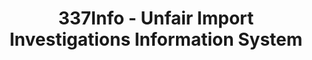 ---
layout: default
bigquery: https://console.cloud.google.com/bigquery?p=patents-public-data&d=usitc_investigations&page=dataset&project=sheets-management-319211
citation: US International Trade Commission 337Info Unfair Import Investigations Information
  System
contributors: US International Trade Comission
cost: None
description: US International Trade Commission 337Info Unfair Import Investigations
  Information System contains data on investigations done under Section 337. Section
  337 declares the infringement of certain statutory intellectual property rights
  and other forms of unfair competition in import trade to be unlawful practices.
  Most Section 337 investigations involve allegations of patent or registered trademark
  infringement.
documentation: FAQ and tutorial available on the site
last_edit: Mon, 04 Apr 2022 19:10:40 GMT
location: https://pubapps2.usitc.gov/337external/
maintained_by: US International Trade Comission
schema_fields: '[''teoIdIssueDate'', ''markmanHearing'', ''trademarkNumbers'', ''finalDetViolation'',
  ''reportingRequirements'', ''teoIdDueDate'', ''invUnfairAct'', ''htsNumbers'', ''patentNumbers'',
  ''investigationTermDate'', ''actualEndDateEvidHear'', ''copyrightNumbers'', ''startDateMarkmanHearing'',
  ''scheduledStartDateEvidHear'', ''aljAssigned'', ''investigationNo'', ''docketNo'',
  ''cafcAppeals'', ''finalIdOnViolationIssue'', ''currentStatus'', ''dateOfPublicationFrNotice'',
  ''complainant'', ''title'', ''internalRemand'', ''dateCreated'', ''investigationType'',
  ''publication_number'', ''patentNumber'', ''ouiiAttorney'', ''teoReliefGranted'',
  ''respondent'', ''scheduledEndDateEvidHear'', ''lastUpdated'', ''finalDetNoViolation'',
  ''teoProceedingInvolved'', ''gcAttorney'', ''endDateMarkmanHearing'', ''targetDate'',
  ''currentActiveALJ'', ''id'', ''finalIdOnViolationDue'', ''ouiiParticipation'',
  ''dateComplaintFiled'', ''actualStartDateEvidHear'', ''issueDateOtherNonFinal'']'
shortname: unfair_import_investigations
tags:
- import
- legal
- trade
timeframe: 2008-2021 (prior to 2008 downloadable as a JSON file)
title: 337Info - Unfair Import Investigations Information System
uuid: 2721f5ec-e599-4890-9265-9706719fc71e
---